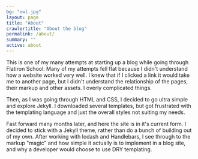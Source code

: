 ```yaml
---
bg: "owl.jpg"
layout: page
title: "About"
crawlertitle: "About the blog"
permalink: /about/
summary: ""
active: about
---
```


This is one of my many attempts at starting up a blog while going through Flatiron School. Many of my attempts fell flat because I didn't understand how a website worked very well. I knew that if I clicked a link it would take me to another page, but I didn't understand the relationship of the pages, their markup and other assets. I overly complicated things.

Then, as I was going through HTML and CSS, I decided to go ultra simple and explore Jekyll. I downloaded several templates, but got frustrated with the templating language and just the overall styles not suiting my needs.

Fast forward many months later, and here the site is in it's current form. I decided to stick with a Jekyll theme, rather than do a bunch of building out of my own. After working with lodash and Handlebars, I see through to the markup "magic" and how simple it actually is to implement in a blog site, and why a developer would choose to use DRY templating.
